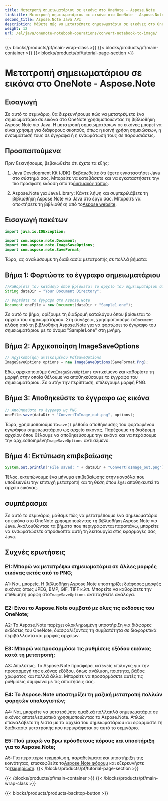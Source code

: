 ```yaml
---
title: Μετατροπή σημειωματάριου σε εικόνα στο OneNote - Aspose.Note
linktitle: Μετατροπή σημειωματάριου σε εικόνα στο OneNote - Aspose.Note
second_title: Aspose.Note Java API
description: Μάθετε πώς να μετατρέπετε σημειωματάρια σε εικόνες στο OneNote χρησιμοποιώντας το Aspose.Note για Java. Ενσωματώστε εύκολα αυτή τη λειτουργικότητα στις εφαρμογές σας Java.
weight: 12
url: /el/java/onenote-notebook-operations/convert-notebook-to-image/
---
```


{{< blocks/products/pf/main-wrap-class >}}
{{< blocks/products/pf/main-container >}}
{{< blocks/products/pf/tutorial-page-section >}}

# Μετατροπή σημειωματάριου σε εικόνα στο OneNote - Aspose.Note

## Εισαγωγή

Σε αυτό το σεμινάριο, θα διερευνήσουμε πώς να μετατρέψετε ένα σημειωματάριο σε εικόνα στο OneNote χρησιμοποιώντας τη βιβλιοθήκη Aspose.Note για Java. Η μετατροπή σημειωματάριων σε εικόνες μπορεί να είναι χρήσιμη για διάφορους σκοπούς, όπως η κοινή χρήση σημειώσεων, η ενσωμάτωσή τους σε έγγραφα ή η ενσωμάτωσή τους σε παρουσιάσεις.

## Προαπαιτούμενα

Πριν ξεκινήσουμε, βεβαιωθείτε ότι έχετε τα εξής:

1.  Java Development Kit (JDK): Βεβαιωθείτε ότι έχετε εγκαταστήσει Java στο σύστημά σας. Μπορείτε να κατεβάσετε και να εγκαταστήσετε την πιο πρόσφατη έκδοση από το[δικτυακός τόπος](https://www.oracle.com/java/technologies/javase-jdk15-downloads.html).

2.  Aspose.Note για Java Library: Κάντε λήψη και συμπεριλάβετε τη βιβλιοθήκη Aspose.Note για Java στο έργο σας. Μπορείτε να αποκτήσετε τη βιβλιοθήκη από το[Aspose website](https://releases.aspose.com/note/java/).

## Εισαγωγή πακέτων

```java
import java.io.IOException;

import com.aspose.note.Document;
import com.aspose.note.ImageSaveOptions;
import com.aspose.note.SaveFormat;
```

Τώρα, ας αναλύσουμε τη διαδικασία μετατροπής σε πολλά βήματα:

## Βήμα 1: Φορτώστε το έγγραφο σημειωματάριου

```java
//Καθορίστε τον κατάλογο όπου βρίσκεται το αρχείο του σημειωματάριου σας
String dataDir = "Your Document Directory";

// Φορτώστε το έγγραφο στο Aspose.Note
Document oneFile = new Document(dataDir + "Sample1.one");
```

 Σε αυτό το βήμα, ορίζουμε τη διαδρομή καταλόγου όπου βρίσκεται το αρχείο του σημειωματάριου. Στη συνέχεια, χρησιμοποιούμε το`Document` κλάση από τη βιβλιοθήκη Aspose.Note για να φορτώσει το έγγραφο του σημειωματάριου με το όνομα "Sample1.one" στη μνήμη.

## Βήμα 2: Αρχικοποίηση ImageSaveOptions

```java
// Αρχικοποίηση αντικειμένου PdfSaveOptions
ImageSaveOptions options = new ImageSaveOptions(SaveFormat.Png);
```

 Εδώ, αρχικοποιούμε ένα`ImageSaveOptions` αντικείμενο και καθορίστε τη μορφή στην οποία θέλουμε να αποθηκεύσουμε το έγγραφο του σημειωματάριου. Σε αυτήν την περίπτωση, επιλέγουμε μορφή PNG.

## Βήμα 3: Αποθηκεύστε το έγγραφο ως εικόνα

```java
// Αποθηκεύστε το έγγραφο ως PNG
oneFile.save(dataDir + "ConvertToImage_out.png", options);
```

 Τώρα, χρησιμοποιούμε το`save()` μέθοδο αποθήκευσης του φορτωμένου εγγράφου σημειωματάριου ως αρχείο εικόνας. Παρέχουμε τη διαδρομή αρχείου όπου θέλουμε να αποθηκεύσουμε την εικόνα και να περάσουμε την αρχικοποιημένη`ImageSaveOptions` αντικείμενο.

## Βήμα 4: Εκτύπωση επιβεβαίωσης

```java
System.out.println("File saved: " + dataDir + "ConvertToImage_out.png");
```

Τέλος, εκτυπώνουμε ένα μήνυμα επιβεβαίωσης στην κονσόλα που υποδεικνύει την επιτυχή μετατροπή και τη θέση όπου έχει αποθηκευτεί το αρχείο εικόνας.

## συμπέρασμα

Σε αυτό το σεμινάριο, μάθαμε πώς να μετατρέπουμε ένα σημειωματάριο σε εικόνα στο OneNote χρησιμοποιώντας τη βιβλιοθήκη Aspose.Note για Java. Ακολουθώντας τα βήματα που περιγράφονται παραπάνω, μπορείτε να ενσωματώσετε απρόσκοπτα αυτή τη λειτουργία στις εφαρμογές σας Java.

## Συχνές ερωτήσεις

### Ε1: Μπορώ να μετατρέψω σημειωματάρια σε άλλες μορφές εικόνας εκτός από το PNG;

 Α1: Ναι, μπορείς. Η βιβλιοθήκη Aspose.Note υποστηρίζει διάφορες μορφές εικόνας όπως JPEG, BMP, GIF, TIFF κ.λπ. Μπορείτε να καθορίσετε την επιθυμητή μορφή στο`ImageSaveOptions` αντιταχθείτε ανάλογα.

### Ε2: Είναι το Aspose.Note συμβατό με όλες τις εκδόσεις του OneNote;

A2: Το Aspose.Note παρέχει ολοκληρωμένη υποστήριξη για διάφορες εκδόσεις του OneNote, διασφαλίζοντας τη συμβατότητα σε διαφορετικά περιβάλλοντα και μορφές αρχείων.

### Ε3: Μπορώ να προσαρμόσω τις ρυθμίσεις εξόδου εικόνας κατά τη μετατροπή;

Α3: Απολύτως. Το Aspose.Note προσφέρει εκτενείς επιλογές για την προσαρμογή της εικόνας εξόδου, όπως ανάλυση, ποιότητα, βάθος χρώματος και πολλά άλλα. Μπορείτε να προσαρμόσετε αυτές τις ρυθμίσεις σύμφωνα με τις απαιτήσεις σας.

### Ε4: Το Aspose.Note υποστηρίζει τη μαζική μετατροπή πολλών φορητών υπολογιστών;

A4: Ναι, μπορείτε να μετατρέψετε ομαδικά πολλαπλά σημειωματάρια σε εικόνες αποτελεσματικά χρησιμοποιώντας το Aspose.Note. Απλώς επαναλάβετε τη λίστα με τα αρχεία του σημειωματάριου και εφαρμόστε τη διαδικασία μετατροπής που περιγράφεται σε αυτό το σεμινάριο.

### Ε5: Πού μπορώ να βρω πρόσθετους πόρους και υποστήριξη για το Aspose.Note;

 A5: Για περαιτέρω τεκμηρίωση, παραδείγματα και υποστήριξη της κοινότητας, επισκεφθείτε το[Aspose.Note φόρουμ](https://forum.aspose.com/c/note/28) και εξερευνήστε το[τεκμηρίωση](https://reference.aspose.com/note/java/).
{{< /blocks/products/pf/tutorial-page-section >}}

{{< /blocks/products/pf/main-container >}}
{{< /blocks/products/pf/main-wrap-class >}}

{{< blocks/products/products-backtop-button >}}
